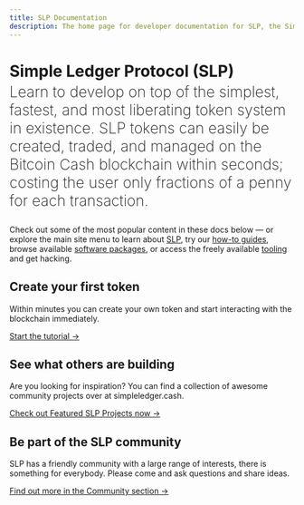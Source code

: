 ```yaml
---
title: SLP Documentation
description: The home page for developer documentation for SLP, the Simple Ledger Protocol built on top of Bitcoin Cash.
---
```


# Simple Ledger Protocol (SLP)

<p style="font-size:1.65rem; font-weight: 200; line-height: 2rem; margin-top: -15px;">Learn to develop on top of the simplest, fastest, and most liberating token system in existence. SLP tokens can easily be created, traded, and managed on the Bitcoin Cash blockchain within seconds; costing the user only fractions of a penny for each transaction.</p>

<p>Check out some of the most popular content in these docs below — or explore the main site menu to learn about <a href="/get-started/">SLP</a>, try our <a href="/guides/">how-to guides</a>, browse available <a href="/packages/">software packages</a>, or access the freely available <a href="/tooling/">tooling</a> and get hacking.</p>

## Create your first token

Within minutes you can create your own token and start interacting with the blockchain immediately. 

[Start the tutorial →](/guides/create-token/)

## See what others are building

Are you looking for inspiration? You can find a collection of awesome community projects over at simpleledger.cash. 

[Check out Featured SLP Projects now →](https://simpleledger.cash/featured-projects/)

## Be part of the SLP community

SLP has a friendly community with a large range of interests, there is something for everybody. Please come and ask questions and share ideas.

[Find out more in the Community section →](/community/)
